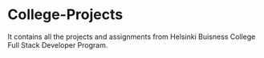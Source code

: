 # College-Projects
It contains all the projects and assignments from Helsinki Buisness College Full Stack Developer Program.
